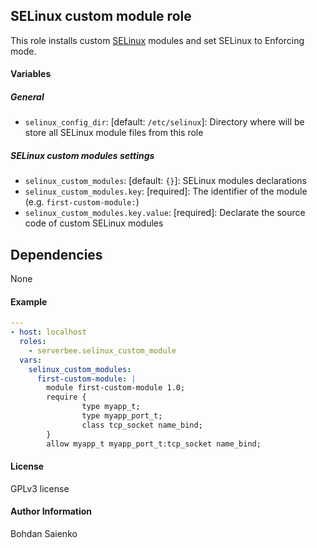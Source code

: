## SELinux custom module role

This role installs custom [SELinux](https://access.redhat.com/documentation/en-us/red_hat_enterprise_linux/7/html/selinux_users_and_administrators_guide/index) modules and set SELinux to Enforcing mode.

#### Variables

##### General

* `selinux_config_dir`: [default: `/etc/selinux`]: Directory where will be store all SELinux module files from this role

##### SELinux custom modules settings

* `selinux_custom_modules`: [default: `{}`]: SELinux modules declarations
* `selinux_custom_modules.key`: [required]: The identifier of the module (e.g. `first-custom-module:`)
* `selinux_custom_modules.key.value`: [required]: Declarate the source code of custom SELinux modules

## Dependencies

None

#### Example

```yaml
---
- host: localhost
  roles:
    - serverbee.selinux_custom_module
  vars:
    selinux_custom_modules:
      first-custom-module: |
        module first-custom-module 1.0;
        require {
                type myapp_t;
                type myapp_port_t;
                class tcp_socket name_bind;
        }
        allow myapp_t myapp_port_t:tcp_socket name_bind;
```

#### License

GPLv3 license

#### Author Information

Bohdan Saienko
